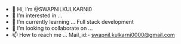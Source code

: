 - 👋 Hi, I’m @SWAPNILKULKARNI0
- 👀 I’m interested in ... 
- 🌱 I’m currently learning ... Full stack development
- 💞️ I’m looking to collaborate on ...
- 📫 How to reach me ... Mail_id:- swapnil.kulkarni0000@gmail.com

<!---
SWAPNILKULKARNI0/SWAPNILKULKARNI0 is a ✨ special ✨ repository because its `README.md` (this file) appears on your GitHub profile.
You can click the Preview link to take a look at your changes.
--->
